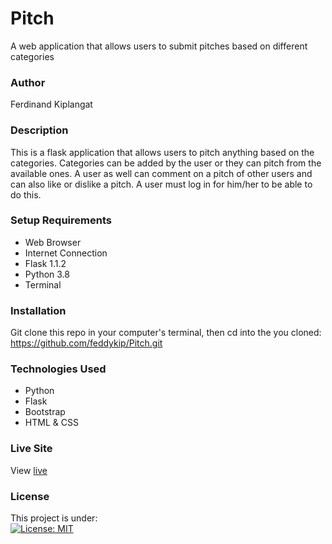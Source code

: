 # Pitch
A web application that allows users to submit pitches based on different categories
### Author
Ferdinand Kiplangat
### Description
This is a flask application that allows users to pitch anything based on the categories. Categories can be added by the user or they can pitch from the available ones. A user as well can comment on a pitch of other users and can also like or dislike a pitch. A user must log in for him/her to be able to do this.
### Setup Requirements
* Web Browser
* Internet Connection
* Flask 1.1.2
* Python 3.8
* Terminal
### Installation
Git clone this repo in your computer's terminal, then cd into the you cloned:
https://github.com/feddykip/Pitch.git

### Technologies Used
* Python
* Flask
* Bootstrap
* HTML & CSS
### Live Site
View [live](https://feddy-1-minute.herokuapp.com/)
### License
This project is under:  
[![License: MIT](https://img.shields.io/badge/License-MIT-yellow.svg)](LICENSE)
  
       
  
